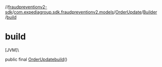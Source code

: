 //[fraudpreventionv2-sdk](../../../../index.md)/[com.expediagroup.sdk.fraudpreventionv2.models](../../index.md)/[OrderUpdate](../index.md)/[Builder](index.md)/[build](build.md)

# build

[JVM]\

public final [OrderUpdate](../index.md)[build](build.md)()
